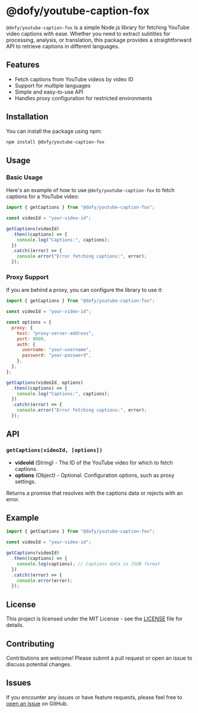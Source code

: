 # @dofy/youtube-caption-fox

`@dofy/youtube-caption-fox` is a simple Node.js library for fetching YouTube video captions with ease. Whether you need to extract subtitles for processing, analysis, or translation, this package provides a straightforward API to retrieve captions in different languages.

## Features

- Fetch captions from YouTube videos by video ID
- Support for multiple languages
- Simple and easy-to-use API
- Handles proxy configuration for restricted environments

## Installation

You can install the package using npm:

```bash
npm install @dofy/youtube-caption-fox
```

## Usage

### Basic Usage

Here's an example of how to use `@dofy/youtube-caption-fox` to fetch captions for a YouTube video:

```javascript
import { getCaptions } from "@dofy/youtube-caption-fox";

const videoId = "your-video-id";

getCaptions(videoId)
  .then((captions) => {
    console.log("Captions:", captions);
  })
  .catch((error) => {
    console.error("Error fetching captions:", error);
  });
```

### Proxy Support

If you are behind a proxy, you can configure the library to use it:

```javascript
import { getCaptions } from "@dofy/youtube-caption-fox";

const videoId = "your-video-id";

const options = {
  proxy: {
    host: "proxy-server-address",
    port: 8080,
    auth: {
      username: "your-username",
      password: "your-password",
    },
  },
};

getCaptions(videoId, options)
  .then((captions) => {
    console.log("Captions:", captions);
  })
  .catch((error) => {
    console.error("Error fetching captions:", error);
  });
```

## API

### `getCaptions(videoId, [options])`

- **videoId** (String) - The ID of the YouTube video for which to fetch captions.
- **options** (Object) - Optional. Configuration options, such as proxy settings.

Returns a promise that resolves with the captions data or rejects with an error.

## Example

```javascript
import { getCaptions } from "@dofy/youtube-caption-fox";

const videoId = "your-video-id";

getCaptions(videoId)
  .then((captions) => {
    console.log(captions); // Captions data in JSON format
  })
  .catch((error) => {
    console.error(error);
  });
```

## License

This project is licensed under the MIT License - see the [LICENSE](LICENSE) file for details.

## Contributing

Contributions are welcome! Please submit a pull request or open an issue to discuss potential changes.

## Issues

If you encounter any issues or have feature requests, please feel free to [open an issue](https://github.com/yourusername/youtube-caption-fox/issues) on GitHub.
